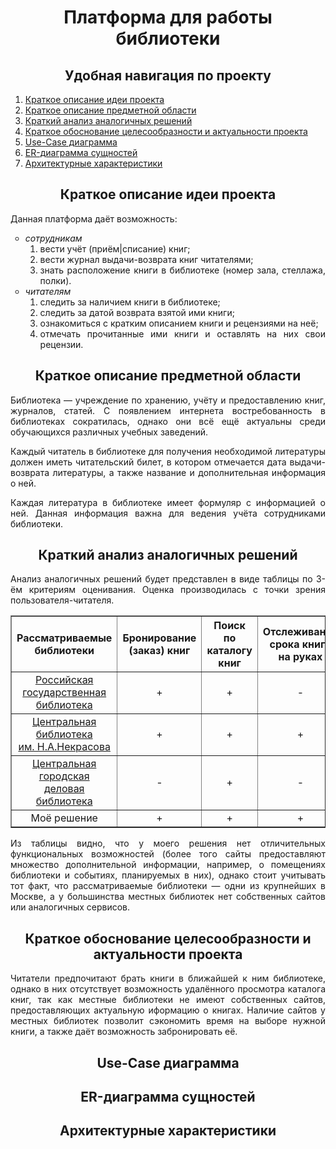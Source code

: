 <h1 align="center">Платформа для работы библиотеки</h1>

<h2 align="center">Удобная навигация по проекту</h2>
<ol type="1" align="justify">
  <li><a href="#Краткое_описание_идеи_проекта">Краткое описание идеи проекта</a></li>
  <li><a href="#Краткое_описание_предметной_области">Краткое описание предметной области</a></li>
  <li><a href="#Краткий_анализ_аналогичных_решений">Краткий анализ аналогичных решений</a></li>
  <li><a href="#Актуальность">Краткое обоснование целесообразности и актуальности проекта</a></li>
  <li><a href="#UseCase_диаграмма">Use-Case диаграмма</a></li>
  <li><a href="#ER_диаграмма">ER-диаграмма сущностей</a></li>
  <li><a href="#Архитектурные_характеристики">Архитектурные характеристики</a></li>
</ol>

<h2 align="center"><a name="Краткое_описание_идеи_проекта">Краткое описание идеи проекта</a></h2>
<p align="justify">Данная платформа даёт возможность:</p>
<ul type="circle" align="justify">
  <li><em>сотрудникам</em>
    <ol type="1">
      <li>вести учёт (приём|списание) книг;</li>
      <li>вести журнал выдачи-возврата книг читателями;</li>
      <li>знать расположение книги в библиотеке (номер зала, стеллажа, полки).</li>
    </ol>
  </li>
  <li><em>читателям</em>
    <ol type="1">
      <li>следить за наличием книги в библиотеке;</li>
      <li>следить за датой возврата взятой ими книги;</li>
      <li>ознакомиться с кратким описанием книги и рецензиями на неё;</li>
      <li>отмечать прочитанные ими книги и оставлять на них свои рецензии.</li>
    </ol>
  </li>
</ul>

<h2 align="center"><a name="Краткое_описание_предметной_области">Краткое описание предметной области</a></h2>
<p align="justify">Библиотека &mdash; учреждение по хранению, учёту и предоставлению книг, журналов, статей. С появлением интернета востребованность в библиотеках сократилась, однако они всё ещё актуальны среди обучающихся различных учебных заведений.</p>

<p align="justify">Каждый читатель в библиотеке для получения необходимой литературы должен иметь читательский билет, в котором отмечается дата выдачи-возврата литературы, а также название и дополнительная информация о ней.</p>

<p align="justify">Каждая литература в библиотеке имеет формуляр с информацией о ней. Данная информация важна для ведения учёта сотрудниками библиотеки.</p>

<h2 align="center"><a name="Краткий_анализ_аналогичных_решений">Краткий анализ аналогичных решений</a></h2>
<p align="justify">Анализ аналогичных решений будет представлен в виде таблицы по 3-ём критериям оценивания. Оценка производилась с точки зрения пользователя-читателя.</p>
<table align="center" border="1">
  <thead align="center">
    <tr>
      <th>Рассматриваемые библиотеки</th>
      <th>Бронирование (заказ) книг</th>
      <th>Поиск по каталогу книг</th>
      <th>Отслеживание срока книги на руках</th>
    </tr>
  </thead>
  <tbody align="center">
    <tr>
      <td><a href="https://www.rsl.ru/">Российская государственная<br>библиотека</a></td>
      <td>+</td>
      <td>+</td>
      <td>-</td>
    </tr>
    <tr>
      <td><a href="https://nekrasovka.ru/">Центральная библиотека<br>им. Н.А.Некрасова</a></td>
      <td>+</td>
      <td>+</td>
      <td>+</td>
    </tr>
    <tr>
      <td><a href="http://www.mgdb.ru">Центральная городская<br>деловая библиотека</a></td>
      <td>-</td>
      <td>+</td>
      <td>-</td>
    </tr>
    <tr>
      <td>Моё решение</td>
      <td>+</td>
      <td>+</td>
      <td>+</td>
    </tr>
  </tbody>
</table>
<p align="justify">Из таблицы видно, что у моего решения нет отличительных функциональных возможностей (более того сайты предоставляют множество дополнительной информации, например, о помещениях библиотеки и событиях, планируемых в них), однако стоит учитывать тот факт, что рассматриваемые библиотеки &mdash; одни из крупнейших в Москве, а у большинства местных библиотек нет собственных сайтов или аналогичных сервисов.</p>

<h2 align="center"><a name="Актуальность">Краткое обоснование целесообразности и актуальности проекта</a></h2>
<p align="justify">Читатели предпочитают брать книги в ближайшей к ним библиотеке, однако в них отсутствует возможность удалённого просмотра каталога книг, так как местные библиотеки не имеют собственных сайтов, предоставляющих актуальную иформацию о книгах. Наличие сайтов у местных библиотек позволит сэкономить время на выборе нужной книги, а также даёт возможность забронировать её.</p>

<h2 align="center"><a name="UseCase_диаграмма">Use-Case диаграмма</a></h2>

<h2 align="center"><a name="ER_диаграмма">ER-диаграмма сущностей</a></h2>

<h2 align="center"><a name="Архитектурные_характеристики">Архитектурные характеристики</a></h2>
